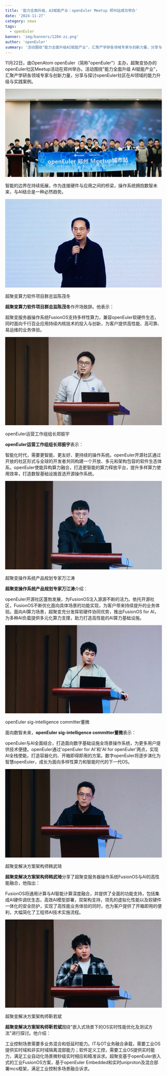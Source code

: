 ```yaml
---
title: '能力全面升级，AI赋能产业｜openEuler Meetup 郑州站成功举办'
date: '2024-11-27'
category: news
tags:
  - openEuler
banner: 'img/banners/1204-zz.png'
author: 'openEuler'
summary: '活动围绕"能力全面升级AI赋能产业"，汇聚产学研各领域专家与创新力量，分享与探讨openEuler社区在AI领域的能力升级与实践案例。'
---
```





11月22日，由OpenAtom
openEuler（简称\"openEuler\"）主办，超聚变协办的openEuler社区Meetup活动在郑州举办。活动围绕"能力全面升级
AI赋能产业"，汇聚产学研各领域专家与创新力量，分享与探讨openEuler社区在AI领域的能力升级与实践案例。

![IMG\_256](./media/image1.png)

智能的边界在持续拓展，作为连接硬件与应用之间的桥梁，操作系统拥抱数智未来，与AI结合是一种必然趋势。

![IMG\_257](./media/image2.png)

超聚变算力软件项目群总监陈茂冬

**超聚变算力软件项目群总监陈茂冬**作开场致辞。他表示：

超聚变服务器操作系统FusionOS支持多样性算力，兼容openEuler软硬件生态，同时面向千行百业应用持续内核技术的投入与创新，为客户提供高性能、高可靠、易运维的业务体验。

![IMG\_258](./media/image3.png)

openEuler运营工作组组长郑振宇

**openEuler运营工作组组长郑振宇**表示：

智能化时代，需要更智能、更友好、更持续的操作系统。openEuler开源社区通过开放的社区形式与全球的开发者共同构建一个开放、多元和架构包容的软件生态体系。openEuler使能异构算力融合，打造更智能的算力释放平台，提升多样算力使用效率，打造数智基础设施首选开源操作系统。

![IMG\_259](./media/image4.png)

超聚变操作系统产品规划专家万江涛

**超聚变操作系统产品规划专家万江涛**介绍：

openEuler开源社区蓬勃发展，为FusionOS注入源源不断的活力。依托开源社区，FusionOS不断优化面向具体场景的功能实现，为客户带来持续提升的业务体验。面向AI算力场景，超聚变充分发挥软硬件协同优势，推出FusionOS
for AI，为多种AI负载提供多元化算力支撑，助力打造高性能的AI算力基础设施。

![IMG\_260](./media/image5.png)

openEuler sig-intelligence committer董微

面向数智未来，**openEuler sig-intelligence committer董微**表示：

openEuler与AI全面结合，打造面向数字基础设施全场景操作系统，为更多用户提供技术便捷。openEuler通过'openEuler
for AI'和'AI for
openEuler'两点，实现AI全栈使能，打造容器化的、开箱即得即用的方案。数字openEuler将逐步演化为智慧openEuler，成长为面向多样性算力和智能时代的下一代OS。

![IMG\_261](./media/image6.png)

超聚变解决方案架构师韩武琦

**超聚变解决方案架构师韩武琦**分享了超聚变服务器操作系统FusionOS与AI的高性能融合，他指出：

FusionOS将通用计算与AI智能计算深度融合，并提供了全面的功能支持，包括集成AI硬件调优生态，高效AI模型部署，双架构支持，领先的虚拟化性能以及软硬件一体化的安全防护，实现了高性能业务体验的同时，也为客户提供了开箱即用的便利，大幅简化了工程师AI技术实施流程。

![IMG\_262](./media/image7.png)

超聚变解决方案架构师靳若斌

**超聚变解决方案架构师靳若斌**围绕"嵌入式场景下的OS实时性能优化及测试方法"进行探讨。他介绍：

工业控制场景需要多业务混合和低延时能力。IT与OT业务融合承载，需要工业OS提供实时域和非实时域隔离混部能力；软件定义工控，需要工业OS提供实时能力，满足工业自动化场景微秒级实时相应和精准诉求。超聚变基于openEuler嵌入式的工业FusionOS方案，基于openEuler
Embedded和实时uniproton及混合部署mcs框架，满足工业控制多场景融合诉求。

